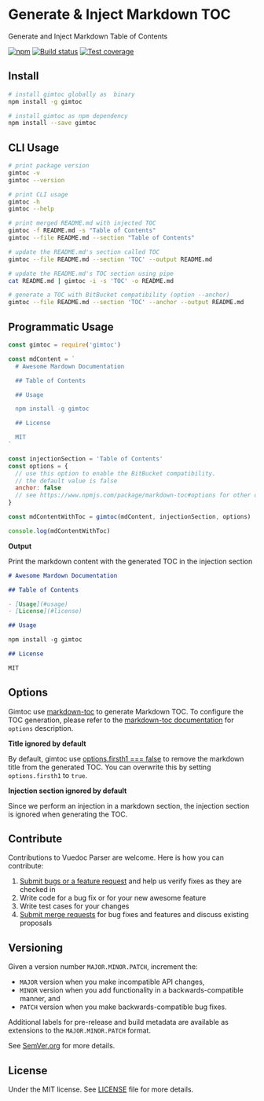 # Generate & Inject Markdown TOC

Generate and Inject Markdown Table of Contents

[![npm](https://img.shields.io/npm/v/gimtoc.svg)](https://www.npmjs.com/package/gimtoc) [![Build status](https://gitlab.com/demsking/gimtoc/badges/master/pipeline.svg)](https://gitlab.com/demsking/gimtoc/pipelines) [![Test coverage](https://gitlab.com/demsking/gimtoc/badges/master/coverage.svg)](https://gitlab.com/demsking/gimtoc/-/jobs)

## Install

```sh
# install gimtoc globally as  binary
npm install -g gimtoc

# install gimtoc as npm dependency
npm install --save gimtoc
```

## CLI Usage

```sh
# print package version
gimtoc -v
gimtoc --version

# print CLI usage
gimtoc -h
gimtoc --help

# print merged README.md with injected TOC
gimtoc -f README.md -s "Table of Contents"
gimtoc --file README.md --section "Table of Contents"

# update the README.md's section called TOC
gimtoc --file README.md --section 'TOC' --output README.md

# update the README.md's TOC section using pipe
cat README.md | gimtoc -i -s 'TOC' -o README.md

# generate a TOC with BitBucket compatibility (option --anchor)
gimtoc --file README.md --section 'TOC' --anchor --output README.md
```

## Programmatic Usage

```js
const gimtoc = require('gimtoc')

const mdContent = `
  # Awesome Mardown Documentation

  ## Table of Contents

  ## Usage

  npm install -g gimtoc

  ## License

  MIT
`

const injectionSection = 'Table of Contents'
const options = {
  // use this option to enable the BitBucket compatibility.
  // the default value is false
  anchor: false
  // see https://www.npmjs.com/package/markdown-toc#options for other options
}

const mdContentWithToc = gimtoc(mdContent, injectionSection, options)

console.log(mdContentWithToc)
```

**Output**

Print the markdown content with the generated TOC in the injection section

```md
# Awesome Mardown Documentation

## Table of Contents

- [Usage](#usage)
- [License](#license)

## Usage

npm install -g gimtoc

## License

MIT
```

## Options

Gimtoc use [markdown-toc](https://www.npmjs.com/package/markdown-toc) to
generate Markdown TOC. To configure the TOC generation, please refer to the
[markdown-toc documentation](https://www.npmjs.com/package/markdown-toc#options)
for `options` description.

**Title ignored by default**

By default, gimtoc use [options.firsth1 === false](https://www.npmjs.com/package/markdown-toc#optionsfirsth1)
to remove the markdown title from the generated TOC. You can overwrite this
by setting `options.firsth1` to `true`.

**Injection section ignored by default**

Since we perform an injection in a markdown section, the injection section is
ignored when generating the TOC.

## Contribute

Contributions to Vuedoc Parser are welcome. Here is how you can contribute:

1. [Submit bugs or a feature request](https://gitlab.com/demsking/gimtoc/issues) and help us verify fixes as they are checked in
2. Write code for a bug fix or for your new awesome feature
3. Write test cases for your changes
4. [Submit merge requests](https://gitlab.com/demsking/gimtoc/merge_requests) for bug fixes and features and discuss existing proposals

## Versioning

Given a version number `MAJOR.MINOR.PATCH`, increment the:

- `MAJOR` version when you make incompatible API changes,
- `MINOR` version when you add functionality in a backwards-compatible manner, and
- `PATCH` version when you make backwards-compatible bug fixes.

Additional labels for pre-release and build metadata are available as extensions
to the `MAJOR.MINOR.PATCH` format.

See [SemVer.org](https://semver.org/) for more details.

## License

Under the MIT license. See [LICENSE](https://gitlab.com/demsking/gimtoc/blob/master/LICENSE)
file for more details.
